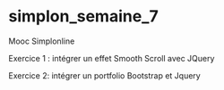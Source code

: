 # simplon_semaine_7
Mooc Simplonline

Exercice 1 : intégrer un effet Smooth Scroll avec JQuery 

Exercice 2:  intégrer un portfolio Bootstrap et Jquery